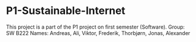 # P1-Sustainable-Internet

This project is a part of the P1 project on first semester (Software).
Group: SW B222
Names: Andreas, Ali, Viktor, Frederik, Thorbjørn, Jonas, Alexander